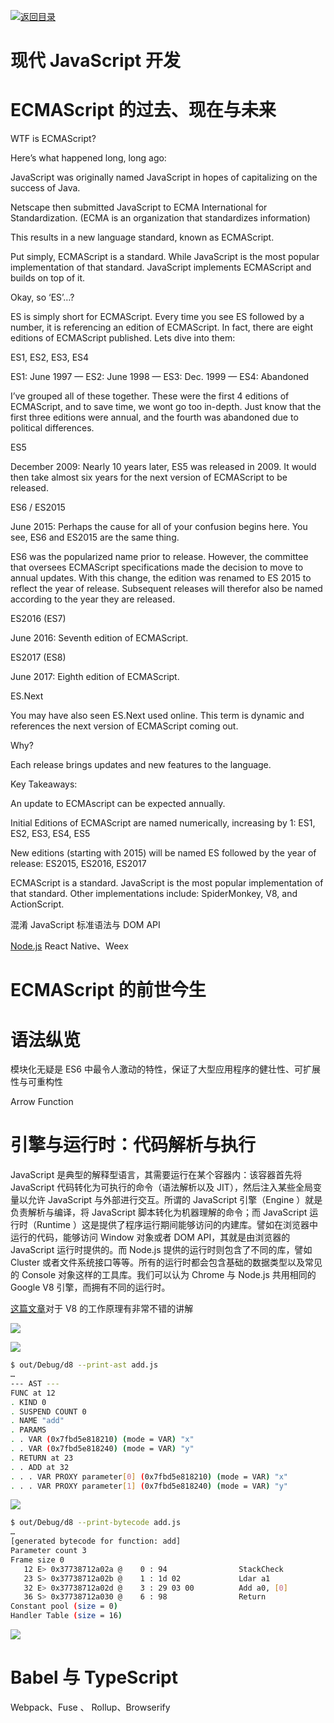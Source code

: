 [![返回目录](https://parg.co/USw)](https://parg.co/bxN)

# 现代 JavaScript 开发

# ECMAScript 的过去、现在与未来

WTF is ECMAScript?

Here’s what happened long, long ago:

JavaScript was originally named JavaScript in hopes of capitalizing on the success of Java.

Netscape then submitted JavaScript to ECMA International for Standardization. (ECMA is an organization that standardizes information)

This results in a new language standard, known as ECMAScript.

Put simply, ECMAScript is a standard. While JavaScript is the most popular implementation of that standard. JavaScript implements ECMAScript and builds on top of it.

Okay, so ‘ES’…?

ES is simply short for ECMAScript. Every time you see ES followed by a number, it is referencing an edition of ECMAScript. In fact, there are eight editions of ECMAScript published. Lets dive into them:

ES1, ES2, ES3, ES4

ES1: June 1997 — ES2: June 1998 — ES3: Dec. 1999 — ES4: Abandoned

I’ve grouped all of these together. These were the first 4 editions of ECMAScript, and to save time, we wont go too in-depth. Just know that the first three editions were annual, and the fourth was abandoned due to political differences.

ES5

December 2009: Nearly 10 years later, ES5 was released in 2009. It would then take almost six years for the next version of ECMAScript to be released.

ES6 / ES2015

June 2015: Perhaps the cause for all of your confusion begins here. You see, ES6 and ES2015 are the same thing.

ES6 was the popularized name prior to release. However, the committee that oversees ECMAScript specifications made the decision to move to annual updates. With this change, the edition was renamed to ES 2015 to reflect the year of release. Subsequent releases will therefor also be named according to the year they are released.

ES2016 (ES7)

June 2016: Seventh edition of ECMAScript.

ES2017 (ES8)

June 2017: Eighth edition of ECMAScript.

ES.Next

You may have also seen ES.Next used online. This term is dynamic and references the next version of ECMAScript coming out.

Why?

Each release brings updates and new features to the language.

Key Takeaways:

An update to ECMAscript can be expected annually.

Initial Editions of ECMAScript are named numerically, increasing by 1: ES1, ES2, ES3, ES4, ES5

New editions (starting with 2015) will be named ES followed by the year of release: ES2015, ES2016, ES2017

ECMAScript is a standard. JavaScript is the most popular implementation of that standard. Other implementations include: SpiderMonkey, V8, and ActionScript.

混淆 JavaScript 标准语法与 DOM API

[Node.js]() React Native、Weex

# ECMAScript 的前世今生

# 语法纵览

模块化无疑是 ES6 中最令人激动的特性，保证了大型应用程序的健壮性、可扩展性与可重构性

Arrow Function

# 引擎与运行时：代码解析与执行

JavaScript 是典型的解释型语言，其需要运行在某个容器内：该容器首先将 JavaScript 代码转化为可执行的命令（语法解析以及 JIT），然后注入某些全局变量以允许 JavaScript 与外部进行交互。所谓的 JavaScript 引擎（Engine ）就是负责解析与编译，将 JavaScript 脚本转化为机器理解的命令；而 JavaScript 运行时（Runtime ）这是提供了程序运行期间能够访问的内建库。譬如在浏览器中运行的代码，能够访问 Window 对象或者 DOM API，其就是由浏览器的 JavaScript 运行时提供的。而 Node.js 提供的运行时则包含了不同的库，譬如 Cluster 或者文件系统接口等等。所有的运行时都会包含基础的数据类型以及常见的 Console 对象这样的工具库。我们可以认为 Chrome 与 Node.js 共用相同的 Google V8 引擎，而拥有不同的运行时。

[这篇文章](https://parg.co/Uuv)对于 V8 的工作原理有非常不错的讲解

![](https://cdn-images-1.medium.com/max/2000/0*bN9YVBLw_tT1Xvte.)

![](https://s3.amazonaws.com/images.ponyfoo.com/uploads/addy-ad3b2ea8f9be48a18c4bdad5041a3237.png)

```sh
$ out/Debug/d8 --print-ast add.js
…
--- AST ---
FUNC at 12
. KIND 0
. SUSPEND COUNT 0
. NAME "add"
. PARAMS
. . VAR (0x7fbd5e818210) (mode = VAR) "x"
. . VAR (0x7fbd5e818240) (mode = VAR) "y"
. RETURN at 23
. . ADD at 32
. . . VAR PROXY parameter[0] (0x7fbd5e818210) (mode = VAR) "x"
. . . VAR PROXY parameter[1] (0x7fbd5e818240) (mode = VAR) "y"
```

![](https://s3.amazonaws.com/images.ponyfoo.com/uploads/ast-602ed6f747124b0888c0a032eba50bb2.png)

```sh
$ out/Debug/d8 --print-bytecode add.js
…
[generated bytecode for function: add]
Parameter count 3
Frame size 0
   12 E> 0x37738712a02a @    0 : 94                StackCheck
   23 S> 0x37738712a02b @    1 : 1d 02             Ldar a1
   32 E> 0x37738712a02d @    3 : 29 03 00          Add a0, [0]
   36 S> 0x37738712a030 @    6 : 98                Return
Constant pool (size = 0)
Handler Table (size = 16)
```

![](https://parg.co/UOA)

# Babel 与 TypeScript

Webpack、Fuse 、 Rollup、Browserify
